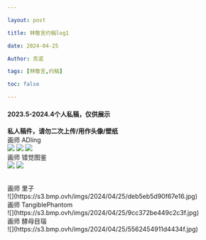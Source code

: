 ```yaml
---

layout: post

title: 林敬言约稿log1

date: 2024-04-25

Author: 克诺

tags: [林敬言,约稿]

toc: false

---
```

#### 2023.5-2024.4个人私稿，仅供展示

**私人稿件，请勿二次上传/用作头像/壁纸**
<br>
画师 ADling
<br>
![](https://s3.bmp.ovh/imgs/2024/04/25/7a897d6d9e784123.jpg)
![](https://s3.bmp.ovh/imgs/2024/04/25/6d5e10447d39f92a.jpg)
![](https://s3.bmp.ovh/imgs/2024/04/25/e67014047b0ea250.jpg)
<br>
画师 错觉图鉴
<br>
![](https://s3.bmp.ovh/imgs/2024/04/25/12008fb5f9ca4474.jpg)
![](https://s3.bmp.ovh/imgs/2024/04/25/aac635be1aae978e.png)

<br>
画师 里子
<br>
![](https://s3.bmp.ovh/imgs/2024/04/25/deb5eb5d90f67e16.jpg)
<br>
画师 TangiblePhantom
<br>
![](https://s3.bmp.ovh/imgs/2024/04/25/9cc372be449c2c3f.jpg)
<br>
画师 酵母目瑙
<br>
![](https://s3.bmp.ovh/imgs/2024/04/25/5562454911d4434f.jpg)

